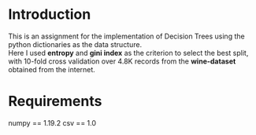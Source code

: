 # Introduction
This is an assignment for the implementation of Decision Trees using the python dictionaries as the data structure.  
Here I used **entropy** and **gini index** as the criterion to select the best split, with 10-fold cross validation over 4.8K records from the **wine-dataset** obtained from the internet.

# Requirements
numpy == 1.19.2
csv == 1.0
